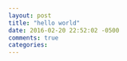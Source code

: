 ```yaml
---
layout: post
title: "hello world"
date: 2016-02-20 22:52:02 -0500
comments: true
categories: 
---
```

